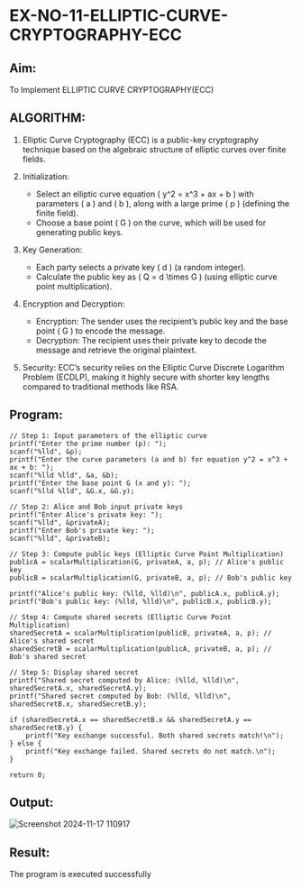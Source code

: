 # EX-NO-11-ELLIPTIC-CURVE-CRYPTOGRAPHY-ECC

## Aim:
To Implement ELLIPTIC CURVE CRYPTOGRAPHY(ECC)


## ALGORITHM:

1. Elliptic Curve Cryptography (ECC) is a public-key cryptography technique based on the algebraic structure of elliptic curves over finite fields.

2. Initialization:
   - Select an elliptic curve equation \( y^2 = x^3 + ax + b \) with parameters \( a \) and \( b \), along with a large prime \( p \) (defining the finite field).
   - Choose a base point \( G \) on the curve, which will be used for generating public keys.

3. Key Generation:
   - Each party selects a private key \( d \) (a random integer).
   - Calculate the public key as \( Q = d \times G \) (using elliptic curve point multiplication).

4. Encryption and Decryption:
   - Encryption: The sender uses the recipient’s public key and the base point \( G \) to encode the message.
   - Decryption: The recipient uses their private key to decode the message and retrieve the original plaintext.

5. Security: ECC’s security relies on the Elliptic Curve Discrete Logarithm Problem (ECDLP), making it highly secure with shorter key lengths compared to traditional methods like RSA.

## Program:
```
// Step 1: Input parameters of the elliptic curve
printf("Enter the prime number (p): ");
scanf("%lld", &p);
printf("Enter the curve parameters (a and b) for equation y^2 = x^3 + ax + b: ");
scanf("%lld %lld", &a, &b);
printf("Enter the base point G (x and y): ");
scanf("%lld %lld", &G.x, &G.y);

// Step 2: Alice and Bob input private keys
printf("Enter Alice's private key: ");
scanf("%lld", &privateA);
printf("Enter Bob's private key: ");
scanf("%lld", &privateB);

// Step 3: Compute public keys (Elliptic Curve Point Multiplication)
publicA = scalarMultiplication(G, privateA, a, p); // Alice's public key
publicB = scalarMultiplication(G, privateB, a, p); // Bob's public key

printf("Alice's public key: (%lld, %lld)\n", publicA.x, publicA.y);
printf("Bob's public key: (%lld, %lld)\n", publicB.x, publicB.y);

// Step 4: Compute shared secrets (Elliptic Curve Point Multiplication)
sharedSecretA = scalarMultiplication(publicB, privateA, a, p); // Alice's shared secret
sharedSecretB = scalarMultiplication(publicA, privateB, a, p); // Bob's shared secret

// Step 5: Display shared secret
printf("Shared secret computed by Alice: (%lld, %lld)\n", sharedSecretA.x, sharedSecretA.y);
printf("Shared secret computed by Bob: (%lld, %lld)\n", sharedSecretB.x, sharedSecretB.y);

if (sharedSecretA.x == sharedSecretB.x && sharedSecretA.y == sharedSecretB.y) {
    printf("Key exchange successful. Both shared secrets match!\n");
} else {
    printf("Key exchange failed. Shared secrets do not match.\n");
}

return 0;
```



## Output:
![Screenshot 2024-11-17 110917](https://github.com/user-attachments/assets/d8f35f24-7199-4bf0-9299-29b8a30b446f)



## Result:
The program is executed successfully

